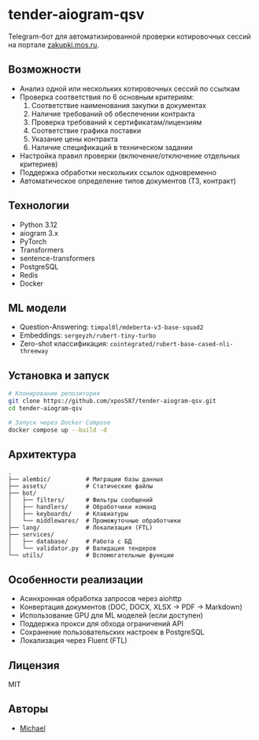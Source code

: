 # tender-aiogram-qsv

Telegram-бот для автоматизированной проверки котировочных сессий на портале [zakupki.mos.ru](https://zakupki.mos.ru/).

## Возможности

- Анализ одной или нескольких котировочных сессий по ссылкам
- Проверка соответствия по 6 основным критериям:
  1. Соответствие наименования закупки в документах
  2. Наличие требований об обеспечении контракта
  3. Проверка требований к сертификатам/лицензиям
  4. Соответствие графика поставки
  5. Указание цены контракта
  6. Наличие спецификаций в техническом задании
- Настройка правил проверки (включение/отключение отдельных критериев)
- Поддержка обработки нескольких ссылок одновременно
- Автоматическое определение типов документов (ТЗ, контракт)

## Технологии

- Python 3.12
- aiogram 3.x
- PyTorch
- Transformers
- sentence-transformers
- PostgreSQL
- Redis
- Docker

## ML модели

- Question-Answering: `timpal0l/mdeberta-v3-base-squad2`
- Embeddings: `sergeyzh/rubert-tiny-turbo`
- Zero-shot классификация: `cointegrated/rubert-base-cased-nli-threeway`

## Установка и запуск

```bash
# Клонирование репозитория
git clone https://github.com/xpos587/tender-aiogram-qsv.git
cd tender-aiogram-qsv

# Запуск через Docker Compose
docker compose up --build -d
```

## Архитектура

```
.
├── alembic/          # Миграции базы данных
├── assets/           # Статические файлы
├── bot/
│   ├── filters/      # Фильтры сообщений
│   ├── handlers/     # Обработчики команд
│   ├── keyboards/    # Клавиатуры
│   └── middlewares/  # Промежуточные обработчики
├── lang/             # Локализация (FTL)
├── services/
│   ├── database/     # Работа с БД
│   └── validator.py  # Валидация тендеров
└── utils/            # Вспомогательные функции
```

## Особенности реализации

- Асинхронная обработка запросов через aiohttp
- Конвертация документов (DOC, DOCX, XLSX → PDF → Markdown)
- Использование GPU для ML моделей (если доступен)
- Поддержка прокси для обхода ограничений API
- Сохранение пользовательских настроек в PostgreSQL
- Локализация через Fluent (FTL)

## Лицензия

MIT

## Авторы

- [Michael](https://github.com/xpos587)

